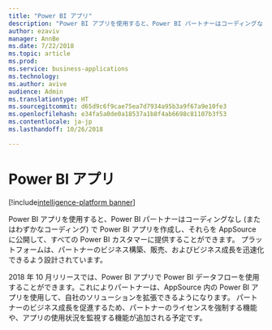 ```yaml
---
title: "Power BI アプリ"
description: "Power BI アプリを使用すると、Power BI パートナーはコーディングなし (またはわずかなコーディング) で Power BI アプリを作成し、それらを AppSource に公開して、すべての Power BI カスタマーに提供することができます"
author: ezaviv
manager: AnnBe
ms.date: 7/22/2018
ms.topic: article
ms.prod: 
ms.service: business-applications
ms.technology: 
ms.author: avive
audience: Admin
ms.translationtype: HT
ms.sourcegitcommit: d65d9c6f9cae75ea7d7934a95b3a9f67a9e10fe3
ms.openlocfilehash: e34fa5a0de0a18537a1b8f4ab6698c81107b3f53
ms.contentlocale: ja-jp
ms.lasthandoff: 10/26/2018

---
```


# <a name="power-bi-apps"></a>Power BI アプリ

[!include[intelligence-platform banner](../../includes/intelligence-platform.md)]



Power BI アプリを使用すると、Power BI パートナーはコーディングなし (またはわずかなコーディング) で Power BI アプリを作成し、それらを AppSource に公開して、すべての Power BI カスタマーに提供することができます。 プラットフォームは、パートナーのビジネス構築、販売、およびビジネス成長を迅速化できるよう設計されています。

2018 年 10 月リリースでは、Power BI アプリで Power BI データフローを使用することができます。これによりパートナーは、AppSource 内の Power BI アプリを使用して、自社のソリューションを拡張できるようになります。 パートナーのビジネス成長を促進するため、パートナーのライセンスを強制する機能や、アプリの使用状況を監視する機能が追加される予定です。

